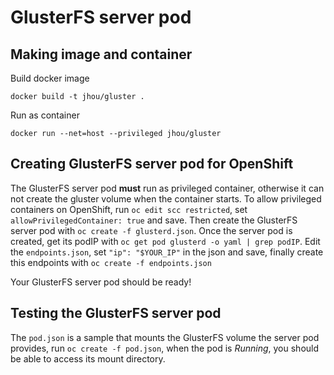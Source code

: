 # GlusterFS server pod

## Making image and container

Build docker image

```
docker build -t jhou/gluster .
```

Run as container

```
docker run --net=host --privileged jhou/gluster
```

## Creating GlusterFS server pod for OpenShift

The GlusterFS server pod **must** run as privileged container, otherwise it can not create the gluster volume when the container starts. To allow privileged containers on OpenShift, run `oc edit scc restricted`, set `allowPrivilegedContainer: true` and save. Then create the GlusterFS server pod with `oc create -f glusterd.json`. Once the server pod is created, get its podIP with `oc get pod glusterd -o yaml | grep podIP`. Edit the `endpoints.json`, set `"ip": "$YOUR_IP"` in the json and save, finally create this endpoints with `oc create -f endpoints.json`

Your GlusterFS server pod should be ready!

## Testing the GlusterFS server pod

The `pod.json` is a sample that mounts the GlusterFS volume the server pod provides, run `oc create -f pod.json`, when the pod is *Running*, you should be able to access its mount directory.
